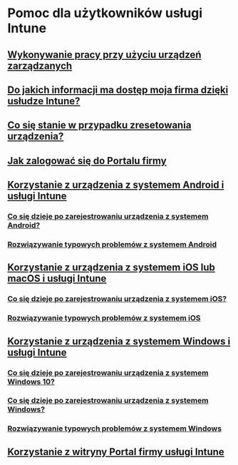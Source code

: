 # Pomoc dla użytkowników usługi Intune
## [Wykonywanie pracy przy użyciu urządzeń zarządzanych](use-managed-devices-to-get-work-done.md)
## [Do jakich informacji ma dostęp moja firma dzięki usłudze Intune?](what-info-can-your-company-see-when-you-enroll-your-device-in-intune.md)
## [Co się stanie w przypadku zresetowania urządzenia?](what-happens-if-you-reset-your-device-cpwebsite.md)
## [Jak zalogować się do Portalu firmy](sign-in-to-the-company-portal.md)
## [Korzystanie z urządzenia z systemem Android i usługi Intune](using-your-android-device-with-intune.md)
### [Co się dzieje po zarejestrowaniu urządzenia z systemem Android?](what-happens-if-you-install-the-company-portal-app-and-enroll-your-device-in-intune-android.md)
### [Rozwiązywanie typowych problemów z systemem Android](troubleshoot-your-device-android.md)
## [Korzystanie z urządzenia z systemem iOS lub macOS i usługi Intune](using-your-iOS-or-macOS-device-with-intune.md)
### [Co się dzieje po zarejestrowaniu urządzenia z systemem iOS?](what-happens-if-you-install-the-company-portal-app-and-enroll-your-device-in-intune-ios.md)
### [Rozwiązywanie typowych problemów z systemem iOS](troubleshoot-your-device-iOS.md)
## [Korzystanie z urządzenia z systemem Windows i usługi Intune](using-your-windows-device-with-intune.md)
### [Co się dzieje po zarejestrowaniu urządzenia z systemem Windows 10?](what-happens-if-you-install-the-company-portal-app-and-enroll-your-device-in-intune-windows10.md)
### [Co się dzieje po zarejestrowaniu urządzenia z systemem Windows?](what-happens-if-you-install-the-company-portal-app-and-enroll-your-device-in-intune-windows.md)
### [Rozwiązywanie typowych problemów z systemem Windows](troubleshoot-your-device-windows.md)
## [Korzystanie z witryny Portal firmy usługi Intune](using-the-intune-company-portal-website.md)
